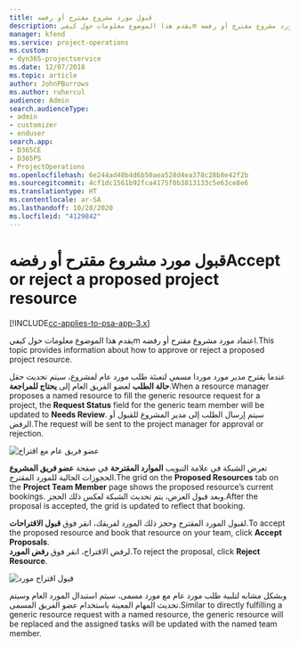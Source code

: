 ```yaml
---
title: قبول مورد مشروع مقترح أو رفضه
description: يقدم هذا الموضوع معلومات حول كيفيm اعتماد مورد مشروع مقترح أو رفضه.
manager: kfend
ms.service: project-operations
ms.custom:
- dyn365-projectservice
ms.date: 12/07/2018
ms.topic: article
author: JohnPBurrows
ms.author: ruhercul
audience: Admin
search.audienceType:
- admin
- customizer
- enduser
search.app:
- D365CE
- D365PS
- ProjectOperations
ms.openlocfilehash: 6e244ad48b4d6b50aea528d4ea378c28b8e42f2b
ms.sourcegitcommit: 4cf1dc1561b92fca4175f0b3813133c5e63ce8e6
ms.translationtype: HT
ms.contentlocale: ar-SA
ms.lasthandoff: 10/28/2020
ms.locfileid: "4129842"
---
```

# <a name="accept-or-reject-a-proposed-project-resource"></a><span data-ttu-id="0de27-103">قبول مورد مشروع مقترح أو رفضه</span><span class="sxs-lookup"><span data-stu-id="0de27-103">Accept or reject a proposed project resource</span></span>

[!INCLUDE[cc-applies-to-psa-app-3.x](../includes/cc-applies-to-psa-app-3x.md)]

<span data-ttu-id="0de27-104">يقدم هذا الموضوع معلومات حول كيفيm اعتماد مورد مشروع مقترح أو رفضه.</span><span class="sxs-lookup"><span data-stu-id="0de27-104">This topic provides information about how to approve or reject a proposed project resource.</span></span>

<span data-ttu-id="0de27-105">عندما يقترح مدير مورد موردا مسمي لتعبئة طلب مورد عام لمشروع، سيتم تحديث حقل **حالة الطلب** لعضو الفريق العام إلى **يحتاج للمراجعة**.</span><span class="sxs-lookup"><span data-stu-id="0de27-105">When a resource manager proposes a named resource to fill the generic resource request for a project, the **Request Status** field for the generic team member will be updated to **Needs Review**.</span></span> <span data-ttu-id="0de27-106">سيتم إرسال الطلب إلى مدير المشروع للقبول أو الرفض.</span><span class="sxs-lookup"><span data-stu-id="0de27-106">The request will be sent to the project manager for approval or rejection.</span></span>

![عضو فريق عام مع اقتراح](media/RM-how-to-19.png)

<span data-ttu-id="0de27-108">تعرض الشبكة في علامة التبويب **الموارد المقترحة** في صفحة **عضو فريق المشروع** الحجوزات الحالية للمورد المقترح.</span><span class="sxs-lookup"><span data-stu-id="0de27-108">The grid on the **Proposed Resources** tab on the **Project Team Member** page shows the proposed resource’s current bookings.</span></span> <span data-ttu-id="0de27-109">وبعد قبول العرض، يتم تحديث الشبكة لعكس ذلك الحجز.</span><span class="sxs-lookup"><span data-stu-id="0de27-109">After the proposal is accepted, the grid is updated to reflect that booking.</span></span> 

<span data-ttu-id="0de27-110">لقبول المورد المقترح وحجز ذلك المورد لفريقك، انقر فوق **قبول الاقتراحات**.</span><span class="sxs-lookup"><span data-stu-id="0de27-110">To accept the proposed resource and book that resource on your team, click **Accept Proposals**.</span></span>  
<span data-ttu-id="0de27-111">لرفض الاقتراح، انقر فوق **رفض المورد**.</span><span class="sxs-lookup"><span data-stu-id="0de27-111">To reject the proposal, click **Reject Resource**.</span></span>

![قبول اقتراح مورد](media/RM-how-to-20.png) 

<span data-ttu-id="0de27-113">وبشكل مشابه لتلبية طلب مورد عام مع مورد مسمى، سيتم استبدال المورد العام وسيتم تحديث المهام المعينة باستخدام عضو الفريق المسمى.</span><span class="sxs-lookup"><span data-stu-id="0de27-113">Similar to directly fulfilling a generic resource request with a named resource, the generic resource will be replaced and the assigned tasks will be updated with the named team member.</span></span>

